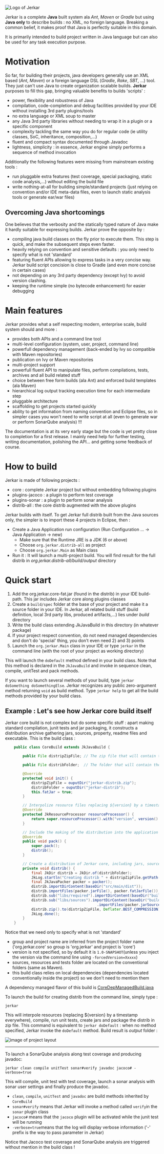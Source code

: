 ![Logo of Jerkar](https://github.com/jerkar/jerkar/blob/master/doc/jerkar.png)

Jerkar is a complete **Java** built system ala _Ant_, _Maven_ or _Gradle_ but using **Java only** to describe builds : no XML, no foreign language.
Breaking a common belief, it makes proof that Java is perfectly suitable in this domain.

It is primarily intended to build project written in Java language but can also be used for any task execution purpose.

# Motivation
So far, for building their projects, java developers generally use an XML based (_Ant_, _Maven_) or a foreign language DSL (_Gradle_, _Rake_, _SBT_, ...) tool.
They just can't use Java to create organization scalable builds. **Jerkar** purposes to fill this gap, bringing valuable benefits to builds 'scripts' :

* power, flexibility and robustness of Java
* compilation, code-completion and debug facilities provided by your IDE without installing 3rd party plugins/tools
* no extra language or XML soup to master
* any Java 3rd party libraries without needing to wrap it in a plugin or a specific component
* complexity tackling the same way you do for regular code (ie utility classes, SoC, inheritance, composition,...) 
* fluent and compact syntax documented through Javadoc
* lightness, simplicity : in essence, Jerkar engine simply performs a sequence of method invocation

Additionally the following features were missing from mainstream existing tools :
* run pluggable extra features (test coverage, special packaging, static code analysis,...) without editing the build file
* write nothing-at-all for building simple/standard projects (just relying on convention and/or IDE meta-data files, even to launch static analysis tools or generate ear/war files)

## Overcoming Java shortcomings
One believes that the verbosity and the statically typed nature of Java make it hardly suitable for expressing builds.
Jerkar prove the opposite by :
* compiling java build classes on the fly prior to execute them. This step is quick, and make the subsequent steps even faster.
* heavily relying on convention and sensitive defaults : you only need to specify what is not 'standard'
* featuring fluent APIs allowing to express tasks in a very concise way. Jerkar build script concision is close to Gradle (and even more concise in certain cases) 
* not depending on any 3rd party dependency (except Ivy) to avoid version clashing.
* keeping the runtime simple (no bytecode enhancement) for easier debugging 

# Main features
Jerkar provides what a self respecting modern, enterprise scale, build system should and more :
* provides both APIs and a command line tool
* multi-level configuration (system, user, project, command line)
* powerfull dependency management (back-ended by Ivy so compatible with Maven repositories)
* publication on Ivy or Maven repositories
* multi-project support
* powerfull fluent API to manipulate files, perform  compilations, tests, archives and all build related stuff
* choice between free form builds (ala Ant) and enforced build templates (ala Maven)
* hierarchical log output tracking execution time for each intermediate step
* pluggable architecture
* scaffolding to get projects started quickly
* ability to get information from naming convention and Eclipse files, so in simpler cases you won't need to write script at all (even to generate war or perform SonarQube analysis) !!!


The documentation is at its very early stage but the code is yet pretty close to completion for a first release. 
I mainly need help for further testing, writing documentation, polishing the API... and getting some feedback of course.

# How to build
Jerkar is made of following projects :
* core : complete Jerkar project but without embedding following plugins
* plugins-jacoco : a plugin to perform test coverage
* plugins-sonar : a plugin to perform sonar analysis
* distrib-all : the core distrib augmented with the above plugins

Jerkar builds with itself. To get Jerkar full distrib built from the Java sources only, the simpler is to import these 4 projects in Eclipse, then :
* Create a Java Application run configuration (Run Configuration ... -> Java Application -> new)
  * Make sure that the Runtime JRE is a JDK (6 or above)
  * Choose `org.jerkar.distrib-all` as project
  * Choose `org.jerkar.Main` as Main class
* Run it : It will launch a multi-project build. You will find result for the full distrib in *org.jerkar.distrib-all/build/output* directory 

# Quick start

1. Add the org.jerkar.core-fat.jar (found in the distrib) in your IDE build-path. This jar includes Jerkar core along plugins classes
2. Create a `build/spec` folder at the base of your project and make it a source folder in your IDE. In Jerkar, all related build stuff (build definition, local 3rd party libs, produced artifacts,...) lies under *build* directory
3. Write the build class extending JkJavaBuild in this directory (in whatever package)
4. If your project respect convention, do not need managed dependencies and don't do 'special' thing, you don't even need 2) and 3) points
5. Launch the `org.jerkar.Main` class in your IDE or type `jerkar` in the command line (with the root of your project as working directory)

This will launch the `doDefault` method defined in your build class. Note that this method is declared in the `JkJavaBuild` and invoke in sequence clean, compile, unitTest and pack methods.

If you want to launch several methods of your build, type `jerkar doSomething doSomethingElse`. Jerkar recognizes any public zero-argument method returning `void` as build method.
Type `jerkar help` to get all the build methods provided by your build class. 
  

## Example : Let's see how Jerkar core build itself

Jerkar core build is not complex but do some specific stuff : apart making standard compilation, junit tests and jar packaging, it constructs a distribution archive gathering jars, sources, property, readme files and executable.
This is the build class :

```java
    public class CoreBuild extends JkJavaBuild {

	    public File distripZipFile; // The zip file that will contain the whole distrib

	    public File distribFolder;  // The folder that will contain the whole distrib

	    @Override
	    protected void init() {
	        distripZipFile = ouputDir("jerkar-distrib.zip");
            distribFolder = ouputDir("jerkar-distrib");
		    this.fatJar = true;
        }

	    // Interpolize resource files replacing ${version} by a timestamp (in the Manifest)
	    @Override
	    protected JkResourceProcessor resourceProcessor() {
		    return super.resourceProcessor().with("version", version().name() + " - built at - " + buildTimestamp());
	    }

	    // Include the making of the distribution into the application packaging.
	    @Override
	    public void pack() {
		    super.pack();
		    distrib();
	    }

        // Create a distribution of Jerkar core, including jars, sources and windows/linux launch scripts
	    private void distrib() {
		    final JkDir distrib = JkDir.of(distribFolder);
		    JkLog.startln("Creating distrib " + distripZipFile.getPath());
		    final JkJavaPacker packer = packer();
		    distrib.importDirContent(baseDir("src/main/dist"));
		    distrib.importFiles(packer.jarFile(), packer.fatJarFile());
		    distrib.sub("libs/required").importDirContent(baseDir("build/libs/compile"));
		    distrib.sub("libs/sources").importDirContent(baseDir("build/libs-sources"))
		                                  .importFiles(packer.jarSourceFile());
			distrib.zip().to(distripZipFile, Deflater.BEST_COMPRESSION);
			JkLog.done();
	    }
	}
```

Notice that we need only to specify what is not 'standard'
* group and project name are inferred from the project folder name ('org.jerkar.core' so group is 'org.jerkar' and project is 'core')
* version is not specified, so by default it is `1.0-SNAPSHOT`(unless you inject the version via the command line using `-forcedVersion=Xxxxx`)
* sources, resources and tests folder are located on the conventional folders (same as Maven).
* this build class relies on local dependencies (dependencies located conventionally inside the project) so we don't need to mention them

A dependency managed flavor of this build is [CoreDepManagedBuild.java](https://github.com/jerkar/jerkar/blob/master/org.jerkar.core/build/spec/org/jerkar/CoreDepManagedBuild.java)

To launch the build for creating distrib from the command line, simply type : 

    jerkar

This will interpole resources (replacing ${version} by a timestamp everywhere), compile, run unit tests, create jars and package the distrib in zip file. 
This command is equivalent to `jerkar doDefault` : when no method specified, Jerkar invoke the `doDefault` method. Build result is *output* folder : 

![image of project layout](https://github.com/jerkar/jerkar/blob/master/doc/project-layout.png)

---
To launch a SonarQube analysis along test coverage and producing javadoc: 

    jerkar clean compile unitTest sonar#verify javadoc jacoco# -verbose=true
    
This will compile, unit test with test coverage, launch a sonar analysis with sonar user settings and finally produce the javadoc. 
- `clean`, `compile`, `unitTest` and `javadoc` are build methods inherited by `CoreBuild`
- `sonar#verify` means that Jerkar will invoke a method called `verify`in the `sonar` plugin class
- `jacoco#` means that the `jacoco` plugin will be activated while the junit test will be running
- `-verbose=true`means that the log will display verbose information ('-' prefix is the way to pass parameter in Jerkar)


Notice that Jacoco test coverage and SonarQube analysis are triggered without mention in the build class ! 
    
    
        